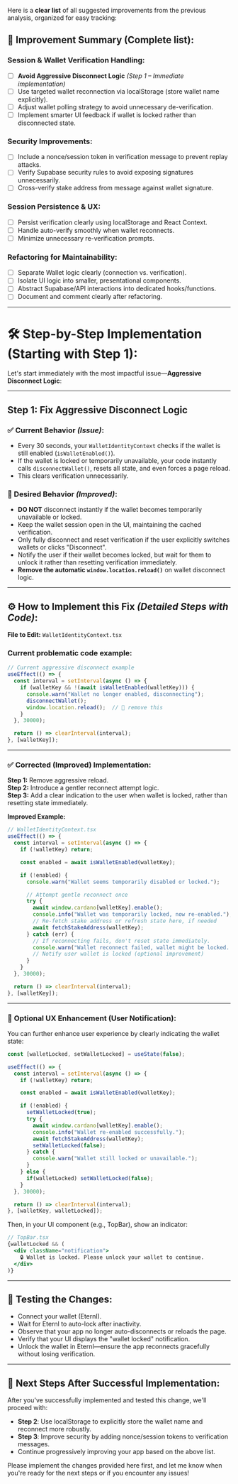 Here is a **clear list** of all suggested improvements from the previous analysis, organized for easy tracking:

## 🔖 Improvement Summary (Complete list):

### Session & Wallet Verification Handling:
- [ ] **Avoid Aggressive Disconnect Logic** *(Step 1 – Immediate implementation)*
- [ ] Use targeted wallet reconnection via localStorage (store wallet name explicitly).
- [ ] Adjust wallet polling strategy to avoid unnecessary de-verification.
- [ ] Implement smarter UI feedback if wallet is locked rather than disconnected state.

### Security Improvements:
- [ ] Include a nonce/session token in verification message to prevent replay attacks.
- [ ] Verify Supabase security rules to avoid exposing signatures unnecessarily.
- [ ] Cross-verify stake address from message against wallet signature.

### Session Persistence & UX:
- [ ] Persist verification clearly using localStorage and React Context.
- [ ] Handle auto-verify smoothly when wallet reconnects.
- [ ] Minimize unnecessary re-verification prompts.

### Refactoring for Maintainability:
- [ ] Separate Wallet logic clearly (connection vs. verification).
- [ ] Isolate UI logic into smaller, presentational components.
- [ ] Abstract Supabase/API interactions into dedicated hooks/functions.
- [ ] Document and comment clearly after refactoring.

---

# 🛠 Step-by-Step Implementation (Starting with Step 1):

Let's start immediately with the most impactful issue—**Aggressive Disconnect Logic**:

---

## Step 1: **Fix Aggressive Disconnect Logic**

### ✅ Current Behavior *(Issue)*:
- Every 30 seconds, your `WalletIdentityContext` checks if the wallet is still enabled (`isWalletEnabled()`).
- If the wallet is locked or temporarily unavailable, your code instantly calls `disconnectWallet()`, resets all state, and even forces a page reload.  
- This clears verification unnecessarily.

### 🚀 Desired Behavior *(Improved)*:
- **DO NOT** disconnect instantly if the wallet becomes temporarily unavailable or locked.
- Keep the wallet session open in the UI, maintaining the cached verification.
- Only fully disconnect and reset verification if the user explicitly switches wallets or clicks "Disconnect".
- Notify the user if their wallet becomes locked, but wait for them to unlock it rather than resetting verification immediately.
- **Remove the automatic `window.location.reload()`** on wallet disconnect logic.

---

## ⚙️ How to Implement this Fix *(Detailed Steps with Code)*:

**File to Edit:** `WalletIdentityContext.tsx`

### Current problematic code example:
```typescript
// Current aggressive disconnect example
useEffect(() => {
  const interval = setInterval(async () => {
    if (walletKey && !(await isWalletEnabled(walletKey))) {
      console.warn("Wallet no longer enabled, disconnecting");
      disconnectWallet();
      window.location.reload();  // 🚩 remove this
    }
  }, 30000);

  return () => clearInterval(interval);
}, [walletKey]);
```

---

### ✅ **Corrected (Improved) Implementation:**

**Step 1:** Remove aggressive reload.  
**Step 2:** Introduce a gentler reconnect attempt logic.  
**Step 3:** Add a clear indication to the user when wallet is locked, rather than resetting state immediately.

**Improved Example:**

```typescript
// WalletIdentityContext.tsx
useEffect(() => {
  const interval = setInterval(async () => {
    if (!walletKey) return;

    const enabled = await isWalletEnabled(walletKey);

    if (!enabled) {
      console.warn("Wallet seems temporarily disabled or locked.");

      // Attempt gentle reconnect once
      try {
        await window.cardano[walletKey].enable();
        console.info("Wallet was temporarily locked, now re-enabled.");
        // Re-fetch stake address or refresh state here, if needed
        await fetchStakeAddress(walletKey);
      } catch (err) {
        // If reconnecting fails, don't reset state immediately.
        console.warn("Wallet reconnect failed, wallet might be locked. Awaiting user action.");
        // Notify user wallet is locked (optional improvement)
      }
    }
  }, 30000);

  return () => clearInterval(interval);
}, [walletKey]);
```

---

### 🎨 **Optional UX Enhancement (User Notification):**

You can further enhance user experience by clearly indicating the wallet state:

```typescript
const [walletLocked, setWalletLocked] = useState(false);

useEffect(() => {
  const interval = setInterval(async () => {
    if (!walletKey) return;

    const enabled = await isWalletEnabled(walletKey);

    if (!enabled) {
      setWalletLocked(true);
      try {
        await window.cardano[walletKey].enable();
        console.info("Wallet re-enabled successfully.");
        await fetchStakeAddress(walletKey);
        setWalletLocked(false);
      } catch {
        console.warn("Wallet still locked or unavailable.");
      }
    } else {
      if(walletLocked) setWalletLocked(false);
    }
  }, 30000);

  return () => clearInterval(interval);
}, [walletKey, walletLocked]);
```

Then, in your UI component (e.g., TopBar), show an indicator:

```jsx
// TopBar.tsx
{walletLocked && (
  <div className="notification">
    🔒 Wallet is locked. Please unlock your wallet to continue.
  </div>
)}
```

---

## 🧪 **Testing the Changes**:
- Connect your wallet (Eternl).
- Wait for Eternl to auto-lock after inactivity.
- Observe that your app no longer auto-disconnects or reloads the page.
- Verify that your UI displays the "wallet locked" notification.
- Unlock the wallet in Eternl—ensure the app reconnects gracefully without losing verification.

---

## 🚩 **Next Steps After Successful Implementation**:
After you've successfully implemented and tested this change, we'll proceed with:

- **Step 2**: Use localStorage to explicitly store the wallet name and reconnect more robustly.
- **Step 3**: Improve security by adding nonce/session tokens to verification messages.
- Continue progressively improving your app based on the above list.

Please implement the changes provided here first, and let me know when you're ready for the next steps or if you encounter any issues!